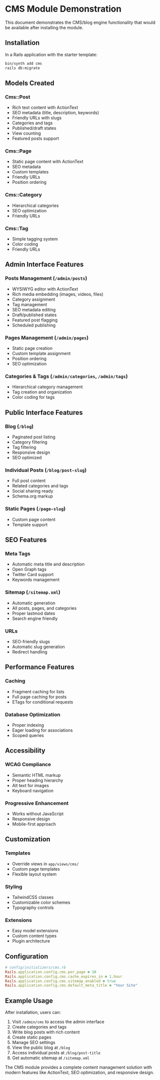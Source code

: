 # CMS Module Demonstration

This document demonstrates the CMS/blog engine functionality that would be available after installing the module.

## Installation

In a Rails application with the starter template:

```bash
bin/synth add cms
rails db:migrate
```

## Models Created

### Cms::Post
- Rich text content with ActionText
- SEO metadata (title, description, keywords)
- Friendly URLs with slugs
- Categories and tags
- Published/draft states
- View counting
- Featured posts support

### Cms::Page
- Static page content with ActionText
- SEO metadata
- Custom templates
- Friendly URLs
- Position ordering

### Cms::Category
- Hierarchical categories
- SEO optimization
- Friendly URLs

### Cms::Tag
- Simple tagging system
- Color coding
- Friendly URLs

## Admin Interface Features

### Posts Management (`/admin/posts`)
- WYSIWYG editor with ActionText
- Rich media embedding (images, videos, files)
- Category assignment
- Tag management
- SEO metadata editing
- Draft/published states
- Featured post flagging
- Scheduled publishing

### Pages Management (`/admin/pages`)
- Static page creation
- Custom template assignment
- Position ordering
- SEO optimization

### Categories & Tags (`/admin/categories`, `/admin/tags`)
- Hierarchical category management
- Tag creation and organization
- Color coding for tags

## Public Interface Features

### Blog (`/blog`)
- Paginated post listing
- Category filtering
- Tag filtering
- Responsive design
- SEO optimized

### Individual Posts (`/blog/post-slug`)
- Full post content
- Related categories and tags
- Social sharing ready
- Schema.org markup

### Static Pages (`/page-slug`)
- Custom page content
- Template support

## SEO Features

### Meta Tags
- Automatic meta title and description
- Open Graph tags
- Twitter Card support
- Keywords management

### Sitemap (`/sitemap.xml`)
- Automatic generation
- All posts, pages, and categories
- Proper lastmod dates
- Search engine friendly

### URLs
- SEO-friendly slugs
- Automatic slug generation
- Redirect handling

## Performance Features

### Caching
- Fragment caching for lists
- Full page caching for posts
- ETags for conditional requests

### Database Optimization
- Proper indexing
- Eager loading for associations
- Scoped queries

## Accessibility

### WCAG Compliance
- Semantic HTML markup
- Proper heading hierarchy
- Alt text for images
- Keyboard navigation

### Progressive Enhancement
- Works without JavaScript
- Responsive design
- Mobile-first approach

## Customization

### Templates
- Override views in `app/views/cms/`
- Custom page templates
- Flexible layout system

### Styling
- TailwindCSS classes
- Customizable color schemes
- Typography controls

### Extensions
- Easy model extensions
- Custom content types
- Plugin architecture

## Configuration

```ruby
# config/initializers/cms.rb
Rails.application.config.cms.per_page = 10
Rails.application.config.cms.cache_expires_in = 1.hour
Rails.application.config.cms.sitemap_enabled = true
Rails.application.config.cms.default_meta_title = "Your Site"
```

## Example Usage

After installation, users can:

1. Visit `/admin/cms` to access the admin interface
2. Create categories and tags
3. Write blog posts with rich content
4. Create static pages
5. Manage SEO settings
6. View the public blog at `/blog`
7. Access individual posts at `/blog/post-title`
8. Get automatic sitemap at `/sitemap.xml`

The CMS module provides a complete content management solution with modern features like ActionText, SEO optimization, and responsive design.